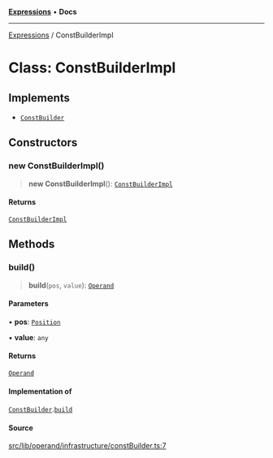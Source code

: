 [**Expressions**](../README.md) • **Docs**

***

[Expressions](../README.md) / ConstBuilderImpl

# Class: ConstBuilderImpl

## Implements

- [`ConstBuilder`](../interfaces/ConstBuilder.md)

## Constructors

### new ConstBuilderImpl()

> **new ConstBuilderImpl**(): [`ConstBuilderImpl`](ConstBuilderImpl.md)

#### Returns

[`ConstBuilderImpl`](ConstBuilderImpl.md)

## Methods

### build()

> **build**(`pos`, `value`): [`Operand`](Operand.md)

#### Parameters

• **pos**: [`Position`](Position.md)

• **value**: `any`

#### Returns

[`Operand`](Operand.md)

#### Implementation of

[`ConstBuilder`](../interfaces/ConstBuilder.md).[`build`](../interfaces/ConstBuilder.md#build)

#### Source

[src/lib/operand/infrastructure/constBuilder.ts:7](https://github.com/data7expressions/3xpr/blob/7acee0c2886cdd6f6b6d4a83a1fd843738c9d027/src/lib/operand/infrastructure/constBuilder.ts#L7)
